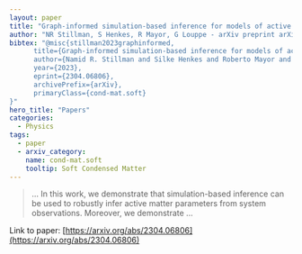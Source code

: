 ```yaml
---
layout: paper
title: "Graph-informed simulation-based inference for models of active matter"
author: "NR Stillman, S Henkes, R Mayor, G Louppe - arXiv preprint arXiv …, 2023 - arxiv.org"
bibtex: "@misc{stillman2023graphinformed,
      title={Graph-informed simulation-based inference for models of active matter},
      author={Namid R. Stillman and Silke Henkes and Roberto Mayor and Gilles Louppe},
      year={2023},
      eprint={2304.06806},
      archivePrefix={arXiv},
      primaryClass={cond-mat.soft}
}"
hero_title: "Papers"
categories:
  - Physics
tags:
  - paper
  - arxiv_category:
    name: cond-mat.soft
    tooltip: Soft Condensed Matter
---
```

>… In this work, we demonstrate that simulation-based inference can be used to robustly infer active matter parameters from system observations. Moreover, we demonstrate …

Link to paper: [https://arxiv.org/abs/2304.06806](https://arxiv.org/abs/2304.06806)
